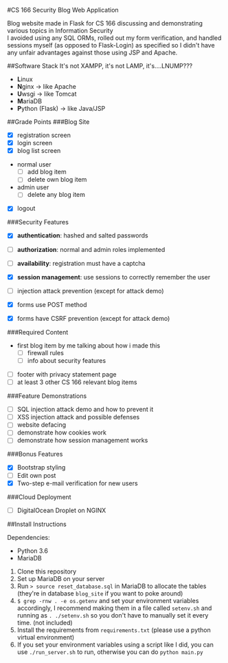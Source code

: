 #CS 166 Security Blog Web Application

Blog website made in Flask for CS 166 discussing and demonstrating various topics in Information Security  
I avoided using any SQL ORMs, rolled out my form verification, and handled sessions myself (as opposed to Flask-Login) as specified so I didn't have any unfair advantages against those using JSP and Apache.  

##Software Stack
It's not XAMPP, it's not LAMP, it's....LNUMP???  
- **L**inux
- **N**ginx -> like Apache
- **U**wsgi -> like Tomcat
- **M**ariaDB
- **P**ython (Flask) -> like Java/JSP

##Grade Points
###Blog Site
- [X] registration screen
- [X] login screen
- [X] blog list screen
- normal user
    - [ ] add blog item
    - [ ] delete own blog item
- admin user
    - [ ] delete any blog item
- [X] logout

###Security Features
- [X] **authentication**: hashed and salted passwords
- [ ] **authorization**: normal and admin roles implemented
- [ ] **availability**: registration must have a captcha
- [X] **session management**: use sessions to correctly remember the user
- [ ] injection attack prevention (except for attack demo)
- [X] forms use POST method
- [X] forms have CSRF prevention (except for attack demo)


###Required Content
- first blog item by me talking about how i made this
    - [ ] firewall rules
    - [ ] info about security features
- [ ] footer with privacy statement page
- [ ] at least 3 other CS 166 relevant blog items

###Feature Demonstrations
- [ ] SQL injection attack demo and how to prevent it
- [ ] XSS injection attack and possible defenses
- [ ] website defacing
- [ ] demonstrate how cookies work
- [ ] demonstrate how session management works
 
###Bonus Features
- [X] Bootstrap styling
- [ ] Edit own post
- [X] Two-step e-mail verification for new users

###Cloud Deployment
- [ ] DigitalOcean Droplet on NGINX

##Install Instructions

Dependencies:
- Python 3.6
- MariaDB

1. Clone this repository
2. Set up MariaDB on your server
3. Run `> source reset_database.sql` in MariaDB to allocate the tables (they're in database `blog_site` if you want to poke around)
4. `$ grep -rnw . -e os.getenv` and set your environment variables accordingly, I recommend making them in a file called `setenv.sh` and running as `. ./setenv.sh` so you don't have to manually set it every time. (not included)
5. Install the requirements from `requirements.txt` (please use a python virtual environment)
6. If you set your environment variables using a script like I did, you can use `./run_server.sh` to run, otherwise you can do `python main.py`
